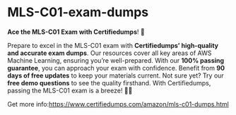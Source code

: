 # MLS-C01-exam-dumps
**Ace the MLS-C01 Exam with Certifiedumps**! 🚀

Prepare to excel in the MLS-C01 exam with **Certifiedumps’ high-quality and accurate exam dumps**. Our resources cover all key areas of AWS Machine Learning, ensuring you’re well-prepared. With our **100% passing guarantee**, you can approach your exam with confidence. Benefit from **90 days of free updates** to keep your materials current. Not sure yet? Try our **free demo questions** to see the quality firsthand. With Certifiedumps, passing the MLS-C01 exam is a breeze! 📘🌈

Get more info:https://www.certifiedumps.com/amazon/mls-c01-dumps.html
